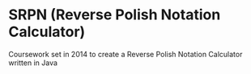 # SRPN (Reverse Polish Notation Calculator)

Coursework set in 2014 to create a Reverse Polish Notation Calculator written in Java

